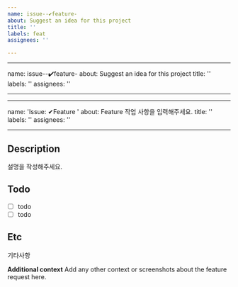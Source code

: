```yaml
---
name: issue--✔️feature-
about: Suggest an idea for this project
title: ''
labels: feat
assignees: ''

---
```


---
name: issue--✔️feature-
about: Suggest an idea for this project
title: ''
labels: ''
assignees: ''

---

---
name: 'Issue: ✔Feature '
about: Feature 작업 사항을 입력해주세요.
title: ''
labels: ''
assignees: ''

---

## Description
설명을 작성해주세요.


## Todo
- [ ] todo
- [ ] todo 

## Etc
기타사항

**Additional context**
Add any other context or screenshots about the feature request here.
